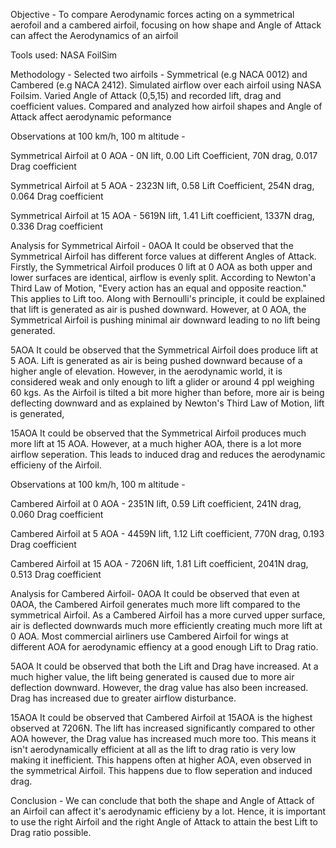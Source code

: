Objective - To compare Aerodynamic forces acting on a symmetrical aerofoil and a cambered airfoil, focusing on how shape and Angle of Attack can affect the Aerodynamics of an airfoil

Tools used: NASA FoilSim

Methodology - Selected two airfoils - Symmetrical (e.g NACA 0012) and Cambered (e.g NACA 2412). Simulated airflow over each airfoil using NASA Foilsim. Varied Angle of Attack (0,5,15) and recorded lift, drag and coefficient values. Compared and analyzed how airfoil shapes and Angle of Attack affect aerodynamic peformance

Observations at 100 km/h, 100 m altitude -

Symmetrical Airfoil at 0 AOA - 0N lift, 0.00 Lift Coefficient, 70N drag, 0.017 Drag coefficient

Symmetrical Airfoil at 5 AOA - 2323N lift, 0.58 Lift Coefficient, 254N drag, 0.064 Drag coefficient

Symmetrical Airfoil at 15 AOA - 5619N lift, 1.41 Lift coefficient, 1337N drag, 0.336 Drag coefficient

Analysis for Symmetrical Airfoil - 
0AOA
It could be observed that the Symmetrical Airfoil has different force values at different Angles of Attack. Firstly, the Symmetrical Airfoil produces 0 lift at 0 AOA as both upper and lower surfaces are identical, airflow is evenly split. According to Newton'a Third Law of Motion, "Every action has an equal and opposite reaction." This applies to Lift too. Along with Bernoulli's principle, it could be explained that lift is generated as air is pushed downward. However, at 0 AOA, the Symmetrical Airfoil is pushing minimal air downward leading to no lift being generated. 

5AOA
It could be observed that the Symmetrical Airfoil does produce lift at 5 AOA. Lift is generated as air is being pushed downward because of a higher angle of elevation. However, in the aerodynamic world, it is considered weak and only enough to lift a glider or around 4 ppl weighing 60 kgs. As the Airfoil is tilted a bit more higher than before, more air is being deflecting downward and as explained by Newton's Third Law of Motion, lift is generated, 

15AOA
It could be observed that the Symmetrical Airfoil produces much more lift at 15 AOA. However, at a much higher AOA, there is a lot more airflow seperation. This leads to induced drag and reduces the aerodynamic efficieny of the Airfoil. 

Observations at 100 km/h, 100 m altitude -

Cambered Airfoil at 0 AOA - 2351N lift, 0.59 Lift coefficient, 241N drag, 0.060 Drag coefficient

Cambered Airfoil at 5 AOA - 4459N lift, 1.12 Lift coefficient, 770N drag, 0.193 Drag coefficient

Cambered Airfoil at 15 AOA - 7206N lift, 1.81 Lift coefficient, 2041N drag, 0.513 Drag coefficient

Analysis for Cambered Airfoil-
0AOA
It could be observed that even at 0AOA, the Cambered Airfoil generates much more lift compared to the symmetrical Airfoil. As a Cambered Airfoil has a more curved upper surface, air is deflected downwards much more efficiently creating much more lift at 0 AOA. Most commercial airliners use Cambered Airfoil for wings at different AOA for aerodynamic effiency at a good enough Lift to Drag ratio. 

5AOA
It could be observed that both the Lift and Drag have increased. At a much higher value, the lift being generated is caused due to more air deflection downward. However, the drag value has also been increased. Drag has increased due to greater airflow disturbance. 

15AOA
It could be observed that Cambered Airfoil at 15AOA is the highest observed at 7206N. The lift has increased significantly compared to other AOA however, the Drag value has increased much more too. This means it isn't aerodynamically efficient at all as the lift to drag ratio is very low making it inefficient. This happens often at higher AOA, even observed in the symmetrical Airfoil. This happens due to flow seperation and induced drag. 

Conclusion - 
We can conclude that both the shape and Angle of Attack of an Airfoil can affect it's aerodynamic efficieny by a lot. Hence, it is important to use the right Airfoil and the right Angle of Attack to attain the best Lift to Drag ratio possible. 
